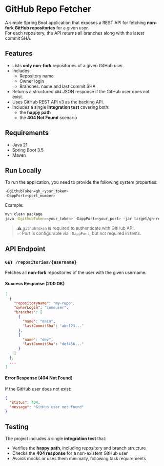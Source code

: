 # GitHub Repo Fetcher

A simple Spring Boot application that exposes a REST API for fetching **non-fork GitHub repositories** for a given user.  
For each repository, the API returns all branches along with the latest commit SHA.

## Features

- Lists **only non-fork** repositories of a given GitHub user.
- Includes:
  - Repository name
  - Owner login
  - Branches: name and last commit SHA
- Returns a structured `404` JSON response if the GitHub user does not exist.
- Uses GitHub REST API v3 as the backing API.
- Includes a single **integration test** covering both:
  - the **happy path**
  - the **404 Not Found** scenario

## Requirements

- Java 21
- Spring Boot 3.5
- Maven

## Run Locally

To run the application, you need to provide the following system properties:

```bash
-DgithubToken=gh_<your_token>
-DappPort=<port_number>
```

Example:

```bash
mvn clean package
java -DgithubToken=<your_token> -DappPort=<your_port> -jar target/gh-repo-fetcher-1.0.jar
```

> ⚠️ `githubToken` is required to authenticate with GitHub API.  
> ✅ Port is configurable via `-DappPort`, but not required in tests.

## API Endpoint

### `GET /repositories/{username}`

Fetches all **non-fork** repositories of the user with the given username.

#### Success Response (200 OK)

```json
[
  {
    "repositoryName": "my-repo",
    "ownerLogin": "someuser",
    "branches": [
      {
        "name": "main",
        "lastCommitSha": "abc123..."
      },
      {
        "name": "dev",
        "lastCommitSha": "def456..."
      }
    ]
  },
  ...
]
```

#### Error Response (404 Not Found)

If the GitHub user does not exist:

```json
{
  "status": 404,
  "message": "GitHub user not found"
}
```

## Testing

The project includes a single **integration test** that:

- Verifies the **happy path**, including repository and branch structure
- Checks the **404 response** for a non-existent GitHub user
- Avoids mocks or uses them minimally, following task requirements
